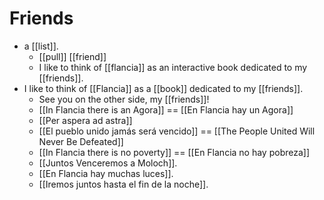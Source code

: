 # Friends

- a [[list]].
  - [[pull]] [[friend]]
  - I like to think of [[flancia]] as an interactive book dedicated to my [[friends]].
- I like to think of [[Flancia]] as a [[book]] dedicated to my [[friends]].
  - See you on the other side, my [[friends]]!
  - [[In Flancia there is an Agora]] == [[En Flancia hay un Agora]]
  - [[Per aspera ad astra]]
  - [[El pueblo unido jamás será vencido]] == [[The People United Will Never Be Defeated]]
  - [[In Flancia there is no poverty]] == [[En Flancia no hay pobreza]]
  - [[Juntos Venceremos a Moloch]].
  - [[En Flancia hay muchas luces]].
  - [[Iremos juntos hasta el fin de la noche]].

